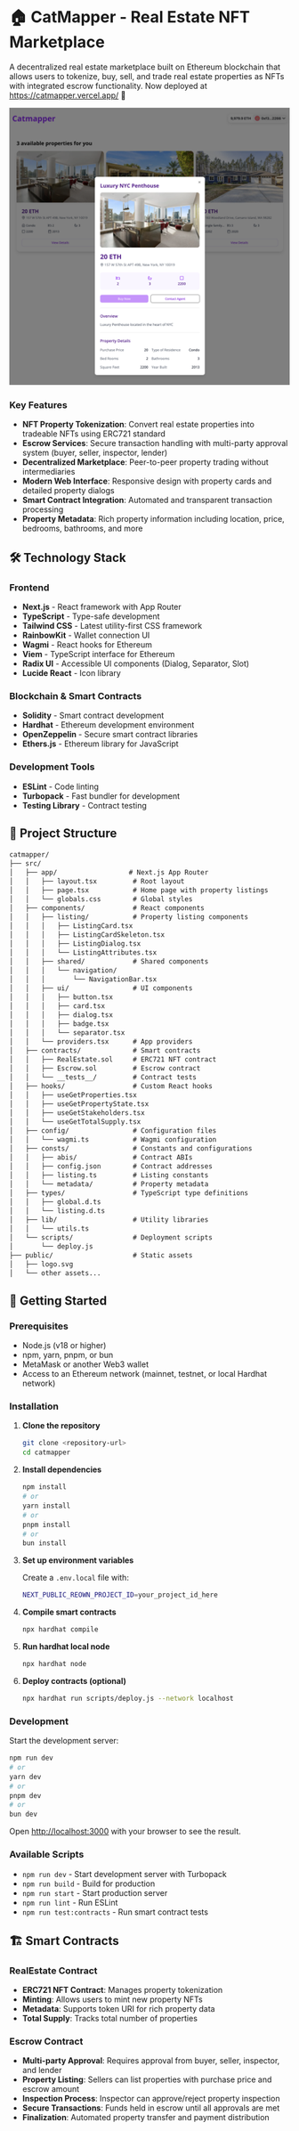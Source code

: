# 🏠 CatMapper - Real Estate NFT Marketplace

A decentralized real estate marketplace built on Ethereum blockchain that allows users to tokenize, buy, sell, and trade real estate properties as NFTs with integrated escrow functionality. Now deployed at https://catmapper.vercel.app/ 👀

![Quick Preview](./public/quick_preview.png)

### Key Features

- **NFT Property Tokenization**: Convert real estate properties into tradeable NFTs using ERC721 standard
- **Escrow Services**: Secure transaction handling with multi-party approval system (buyer, seller, inspector, lender)
- **Decentralized Marketplace**: Peer-to-peer property trading without intermediaries
- **Modern Web Interface**: Responsive design with property cards and detailed property dialogs
- **Smart Contract Integration**: Automated and transparent transaction processing
- **Property Metadata**: Rich property information including location, price, bedrooms, bathrooms, and more

## 🛠 Technology Stack

### Frontend

- **Next.js** - React framework with App Router
- **TypeScript** - Type-safe development
- **Tailwind CSS** - Latest utility-first CSS framework
- **RainbowKit** - Wallet connection UI
- **Wagmi** - React hooks for Ethereum
- **Viem** - TypeScript interface for Ethereum
- **Radix UI** - Accessible UI components (Dialog, Separator, Slot)
- **Lucide React** - Icon library

### Blockchain & Smart Contracts

- **Solidity** - Smart contract development
- **Hardhat** - Ethereum development environment
- **OpenZeppelin** - Secure smart contract libraries
- **Ethers.js** - Ethereum library for JavaScript

### Development Tools

- **ESLint** - Code linting
- **Turbopack** - Fast bundler for development
- **Testing Library** - Contract testing

## 📁 Project Structure

```
catmapper/
├── src/
│   ├── app/                  # Next.js App Router
│   │   ├── layout.tsx         # Root layout
│   │   ├── page.tsx           # Home page with property listings
│   │   └── globals.css        # Global styles
│   ├── components/            # React components
│   │   ├── listing/           # Property listing components
│   │   │   ├── ListingCard.tsx
│   │   │   ├── ListingCardSkeleton.tsx
│   │   │   ├── ListingDialog.tsx
│   │   │   └── ListingAttributes.tsx
│   │   ├── shared/            # Shared components
│   │   │   └── navigation/
│   │   │       └── NavigationBar.tsx
│   │   ├── ui/                # UI components
│   │   │   ├── button.tsx
│   │   │   ├── card.tsx
│   │   │   ├── dialog.tsx
│   │   │   ├── badge.tsx
│   │   │   └── separator.tsx
│   │   └── providers.tsx      # App providers
│   ├── contracts/             # Smart contracts
│   │   ├── RealEstate.sol     # ERC721 NFT contract
│   │   ├── Escrow.sol         # Escrow contract
│   │   └── __tests__/         # Contract tests
│   ├── hooks/                 # Custom React hooks
│   │   ├── useGetProperties.tsx
│   │   ├── useGetPropertyState.tsx
│   │   ├── useGetStakeholders.tsx
│   │   └── useGetTotalSupply.tsx
│   ├── config/                # Configuration files
│   │   └── wagmi.ts           # Wagmi configuration
│   ├── consts/                # Constants and configurations
│   │   ├── abis/              # Contract ABIs
│   │   ├── config.json        # Contract addresses
│   │   ├── listing.ts         # Listing constants
│   │   └── metadata/          # Property metadata
│   ├── types/                 # TypeScript type definitions
│   │   ├── global.d.ts
│   │   └── listing.d.ts
│   ├── lib/                   # Utility libraries
│   │   └── utils.ts
│   └── scripts/               # Deployment scripts
│       └── deploy.js
├── public/                    # Static assets
│   ├── logo.svg
│   └── other assets...
```

## 🚀 Getting Started

### Prerequisites

- Node.js (v18 or higher)
- npm, yarn, pnpm, or bun
- MetaMask or another Web3 wallet
- Access to an Ethereum network (mainnet, testnet, or local Hardhat network)

### Installation

1. **Clone the repository**

   ```bash
   git clone <repository-url>
   cd catmapper
   ```

2. **Install dependencies**

   ```bash
   npm install
   # or
   yarn install
   # or
   pnpm install
   # or
   bun install
   ```

3. **Set up environment variables**

   Create a `.env.local` file with:

   ```bash
   NEXT_PUBLIC_REOWN_PROJECT_ID=your_project_id_here
   ```

4. **Compile smart contracts**

   ```bash
   npx hardhat compile
   ```

5. **Run hardhat local node**

   ```bash
   npx hardhat node
   ```

6. **Deploy contracts (optional)**
   ```bash
   npx hardhat run scripts/deploy.js --network localhost
   ```

### Development

Start the development server:

```bash
npm run dev
# or
yarn dev
# or
pnpm dev
# or
bun dev
```

Open [http://localhost:3000](http://localhost:3000) with your browser to see the result.

### Available Scripts

- `npm run dev` - Start development server with Turbopack
- `npm run build` - Build for production
- `npm run start` - Start production server
- `npm run lint` - Run ESLint
- `npm run test:contracts` - Run smart contract tests

## 🏗 Smart Contracts

### RealEstate Contract

- **ERC721 NFT Contract**: Manages property tokenization
- **Minting**: Allows users to mint new property NFTs
- **Metadata**: Supports token URI for rich property data
- **Total Supply**: Tracks total number of properties

### Escrow Contract

- **Multi-party Approval**: Requires approval from buyer, seller, inspector, and lender
- **Property Listing**: Sellers can list properties with purchase price and escrow amount
- **Inspection Process**: Inspector can approve/reject property inspection
- **Secure Transactions**: Funds held in escrow until all approvals are met
- **Finalization**: Automated property transfer and payment distribution
